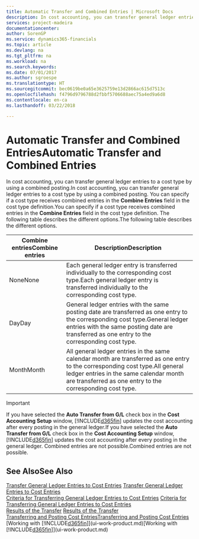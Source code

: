 ```yaml
---
title: Automatic Transfer and Combined Entries | Microsoft Docs
description: In cost accounting, you can transfer general ledger entries to a cost type by using a combined posting. You can specify if a cost type receives combined entries in the **Combine Entries** field in the cost type definition. The following table describes the different options.
services: project-madeira
documentationcenter: 
author: SorenGP
ms.service: dynamics365-financials
ms.topic: article
ms.devlang: na
ms.tgt_pltfrm: na
ms.workload: na
ms.search.keywords: 
ms.date: 07/01/2017
ms.author: sgroespe
ms.translationtype: HT
ms.sourcegitcommit: bec0619be0a65e3625759e13d2866ac615d7513c
ms.openlocfilehash: f4796d9796788d2fbbf5706688aec75a4ed9a6d8
ms.contentlocale: en-ca
ms.lasthandoff: 03/22/2018

---
```

# <a name="automatic-transfer-and-combined-entries"></a><span data-ttu-id="6b8aa-105">Automatic Transfer and Combined Entries</span><span class="sxs-lookup"><span data-stu-id="6b8aa-105">Automatic Transfer and Combined Entries</span></span>
<span data-ttu-id="6b8aa-106">In cost accounting, you can transfer general ledger entries to a cost type by using a combined posting.</span><span class="sxs-lookup"><span data-stu-id="6b8aa-106">In cost accounting, you can transfer general ledger entries to a cost type by using a combined posting.</span></span> <span data-ttu-id="6b8aa-107">You can specify if a cost type receives combined entries in the **Combine Entries** field in the cost type definition.</span><span class="sxs-lookup"><span data-stu-id="6b8aa-107">You can specify if a cost type receives combined entries in the **Combine Entries** field in the cost type definition.</span></span> <span data-ttu-id="6b8aa-108">The following table describes the different options.</span><span class="sxs-lookup"><span data-stu-id="6b8aa-108">The following table describes the different options.</span></span>  

|<span data-ttu-id="6b8aa-109">Combine entries</span><span class="sxs-lookup"><span data-stu-id="6b8aa-109">Combine entries</span></span>|<span data-ttu-id="6b8aa-110">Description</span><span class="sxs-lookup"><span data-stu-id="6b8aa-110">Description</span></span>|  
|---------------------|-----------------|  
|<span data-ttu-id="6b8aa-111">None</span><span class="sxs-lookup"><span data-stu-id="6b8aa-111">None</span></span>|<span data-ttu-id="6b8aa-112">Each general ledger entry is transferred individually to the corresponding cost type.</span><span class="sxs-lookup"><span data-stu-id="6b8aa-112">Each general ledger entry is transferred individually to the corresponding cost type.</span></span>|  
|<span data-ttu-id="6b8aa-113">Day</span><span class="sxs-lookup"><span data-stu-id="6b8aa-113">Day</span></span>|<span data-ttu-id="6b8aa-114">General ledger entries with the same posting date are transferred as one entry to the corresponding cost type.</span><span class="sxs-lookup"><span data-stu-id="6b8aa-114">General ledger entries with the same posting date are transferred as one entry to the corresponding cost type.</span></span>|  
|<span data-ttu-id="6b8aa-115">Month</span><span class="sxs-lookup"><span data-stu-id="6b8aa-115">Month</span></span>|<span data-ttu-id="6b8aa-116">All general ledger entries in the same calendar month are transferred as one entry to the corresponding cost type.</span><span class="sxs-lookup"><span data-stu-id="6b8aa-116">All general ledger entries in the same calendar month are transferred as one entry to the corresponding cost type.</span></span>|  

> [!IMPORTANT]  
>  <span data-ttu-id="6b8aa-117">If you have selected the **Auto Transfer from G/L** check box in the **Cost Accounting Setup** window, [!INCLUDE[d365fin](includes/d365fin_md.md)] updates the cost accounting after every posting in the general ledger.</span><span class="sxs-lookup"><span data-stu-id="6b8aa-117">If you have selected the **Auto Transfer from G/L** check box in the **Cost Accounting Setup** window, [!INCLUDE[d365fin](includes/d365fin_md.md)] updates the cost accounting after every posting in the general ledger.</span></span> <span data-ttu-id="6b8aa-118">Combined entries are not possible.</span><span class="sxs-lookup"><span data-stu-id="6b8aa-118">Combined entries are not possible.</span></span>  

## <a name="see-also"></a><span data-ttu-id="6b8aa-119">See Also</span><span class="sxs-lookup"><span data-stu-id="6b8aa-119">See Also</span></span>  
 <span data-ttu-id="6b8aa-120">[Transfer General Ledger Entries to Cost Entries](finance-how-to-transfer-general-ledger-entries-to-cost-entries.md) </span><span class="sxs-lookup"><span data-stu-id="6b8aa-120">[Transfer General Ledger Entries to Cost Entries](finance-how-to-transfer-general-ledger-entries-to-cost-entries.md) </span></span>  
 <span data-ttu-id="6b8aa-121">[Criteria for Transferring General Ledger Entries to Cost Entries](finance-criteria-for-transferring-general-ledger-entries-to-cost-entries.md) </span><span class="sxs-lookup"><span data-stu-id="6b8aa-121">[Criteria for Transferring General Ledger Entries to Cost Entries](finance-criteria-for-transferring-general-ledger-entries-to-cost-entries.md) </span></span>  
 <span data-ttu-id="6b8aa-122">[Results of the Transfer](finance-results-of-the-transfer.md) </span><span class="sxs-lookup"><span data-stu-id="6b8aa-122">[Results of the Transfer](finance-results-of-the-transfer.md) </span></span>  
 [<span data-ttu-id="6b8aa-123">Transferring and Posting Cost Entries</span><span class="sxs-lookup"><span data-stu-id="6b8aa-123">Transferring and Posting Cost Entries</span></span>](finance-transfer-and-post-cost-entries.md)  
 <span data-ttu-id="6b8aa-124">[Working with [!INCLUDE[d365fin](includes/d365fin_md.md)]](ui-work-product.md)</span><span class="sxs-lookup"><span data-stu-id="6b8aa-124">[Working with [!INCLUDE[d365fin](includes/d365fin_md.md)]](ui-work-product.md)</span></span>

